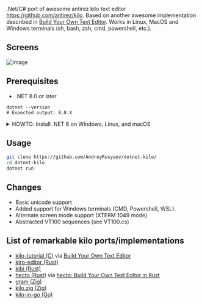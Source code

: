 .Net/C# port of awesome antirez kilo text editor https://github.com/antirez/kilo. 
Based on another awesome implementation described in [Build Your Own Text Editor](https://viewsourcecode.org/snaptoken/kilo/).
Works in Linux, MacOS and Windows terminals (sh, bash, zsh, cmd, powershell, etc.).

## Screens

![image](https://github.com/user-attachments/assets/4cc6457d-deca-49e0-ae19-64dccc5663cc)

## Prerequisites

* .NET 8.0 or later
``` shell
dotnet --version
# Expected output: 8.0.X
```

<details>
  <summary>HOWTO: Install .NET 8 on Windows, Linux, and macOS</summary>
  
### Windows
``` shell
# run in elevated shell
winget install Microsoft.DotNet.SDK.8
```

### Ubuntu
``` shell
# Register Microsoft packages feed (https://learn.microsoft.com/en-us/linux/packages)
wget https://packages.microsoft.com/config/ubuntu/$(lsb_release -rs)/packages-microsoft-prod.deb
sudo dpkg -i packages-microsoft-prod.deb
rm packages-microsoft-prod.deb

# installation
sudo apt update && sudo apt-get install -y dotnet-sdk-8.0
```

### MacOS
``` shell
brew install dotnet
```

### See also
[Install .NET on Windows, Linux, and macOS](https://learn.microsoft.com/en-us/dotnet/core/install/)

</details>

## Usage

``` bash
git clone https://github.com/AndreyRusyaev/dotnet-kilo/
cd dotnet-kilo
dotnet run
```

## Changes

* Basic unicode support
* Added support for Windows terminals (CMD, Powershell, WSL).
* Alternate screen mode support (XTERM 1049 mode)
* Abstracted VT100 sequences (see VT100.cs)

## List of remarkable kilo ports/implementations

* [kilo-tutorial (C)](https://github.com/snaptoken/kilo-src/) via [Build Your Own Text Editor](https://viewsourcecode.org/snaptoken/kilo/)
* [kiro-editor (Rust)](https://github.com/rhysd/kiro-editor)
* [kibi (Rust)](https://github.com/ilai-deutel/kibi)
* [hecto (Rust)](https://github.com/pflenker/hecto-tutorial) via [hecto: Build Your Own Text Editor in Rust](https://www.flenker.blog/hecto/)
* [gram (Zig)](https://github.com/eightfilms/gram)
* [kilo.zig (Zig)](https://github.com/h4rr9/kilo.zig)
* [kilo-in-go (Go)](https://github.com/bediger4000/kilo-in-go)
